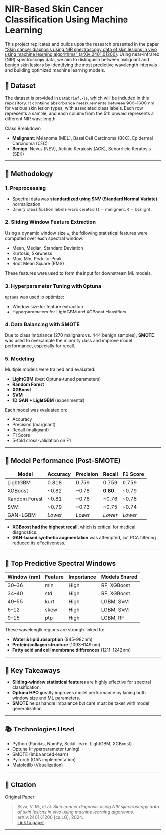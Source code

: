 # NIR-Based Skin Cancer Classification Using Machine Learning

This project replicates and builds upon the research presented in the paper [“Skin cancer diagnosis using NIR spectroscopy data of skin lesions in vivo using machine learning algorithms” (arXiv:2401.01200)](https://arxiv.org/pdf/2401.01200). Using near-infrared (NIR) spectroscopy data, we aim to distinguish between malignant and benign skin lesions by identifying the most predictive wavelength intervals and building optimized machine learning models.

## 📁 Dataset

The dataset is provided in `Databrief.xls`, which will be included in this repository. It contains absorbance measurements between 900–1600 nm for various skin lesion types, with associated class labels. Each row represents a sample, and each column from the 5th onward represents a different NIR wavelength.

Class Breakdown:
- **Malignant**: Melanoma (MEL), Basal Cell Carcinoma (BCC), Epidermal Carcinoma (CEC)
- **Benign**: Nevus (NEV), Actinic Keratosis (ACK), Seborrheic Keratosis (SEK)

---

## 🧪 Methodology

### 1. **Preprocessing**
- Spectral data was **standardized using SNV (Standard Normal Variate)** normalization.
- Binary classification labels were created (`1` = malignant, `0` = benign).

### 2. **Sliding Window Feature Extraction**
Using a dynamic window size `w`, the following statistical features were computed over each spectral window:
- Mean, Median, Standard Deviation
- Kurtosis, Skewness
- Max, Min, Peak-to-Peak
- Root Mean Square (RMS)

These features were used to form the input for downstream ML models.

### 3. **Hyperparameter Tuning with Optuna**
`Optuna` was used to optimize:
- Window size for feature extraction
- Hyperparameters for LightGBM and XGBoost classifiers

### 4. **Data Balancing with SMOTE**
Due to class imbalance (270 malignant vs. 444 benign samples), **SMOTE** was used to oversample the minority class and improve model performance, especially for recall.

### 5. **Modeling**
Multiple models were trained and evaluated:
- **LightGBM** (best Optuna-tuned parameters)
- **Random Forest**
- **XGBoost**
- **SVM**
- **1D GAN + LightGBM** (experimental)

Each model was evaluated on:
- Accuracy
- Precision (malignant)
- Recall (malignant)
- F1 Score
- 5-fold cross-validation on F1

---

## 🤖 Model Performance (Post-SMOTE)

| Model         | Accuracy | Precision | Recall | F1 Score |
|---------------|----------|-----------|--------|----------|
| LightGBM      | 0.818    | 0.759     | 0.759  | 0.759    |
| XGBoost       | ~0.82    | ~0.78     | **0.80**  | ~0.79    |
| Random Forest | ~0.81    | ~0.76     | ~0.76  | ~0.76    |
| SVM           | ~0.79    | ~0.73     | ~0.75  | ~0.74    |
| GAN+LGBM      | *Lower*  | *Lower*   | *Lower*| *Lower*  |

- **XGBoost had the highest recall**, which is critical for medical diagnostics.
- **GAN-based synthetic augmentation** was attempted, but PCA filtering reduced its effectiveness.

---

## 🔬 Top Predictive Spectral Windows

| Window (nm)    | Feature | Importance | Models Shared |
|----------------|---------|------------|----------------|
| 30–36          | min     | High       | RF, XGBoost    |
| 34–40          | std     | High       | RF, XGBoost    |
| 49–55          | kurt    | High       | LGBM, SVM      |
| 6–12           | skew    | High       | LGBM, SVM      |
| 9–15           | ptp     | High       | LGBM, RF       |

These wavelength regions are strongly linked to:
- **Water & lipid absorption** (945–982 nm)
- **Protein/collagen structure** (1093–1149 nm)
- **Fatty acid and cell membrane differences** (1211–1242 nm)

---

## 🧠 Key Takeaways

- **Sliding-window statistical features** are highly effective for spectral classification.
- **Optuna HPO** greatly improves model performance by tuning both window size and ML parameters.
- **SMOTE** helps handle imbalance but care must be taken with model generalization.

---

## 📚 Technologies Used

- Python (Pandas, NumPy, Scikit-learn, LightGBM, XGBoost)
- Optuna (Hyperparameter tuning)
- SMOTE (Imbalanced-learn)
- PyTorch (GAN implementation)
- Matplotlib (Visualization)

---

## 📝 Citation

Original Paper:  
> Silva, V. M., et al. *Skin cancer diagnosis using NIR spectroscopy data of skin lesions in vivo using machine learning algorithms.* arXiv:2401.01200 [cs.LG], 2024.  
> [Link to paper](https://arxiv.org/pdf/2401.01200)

---




